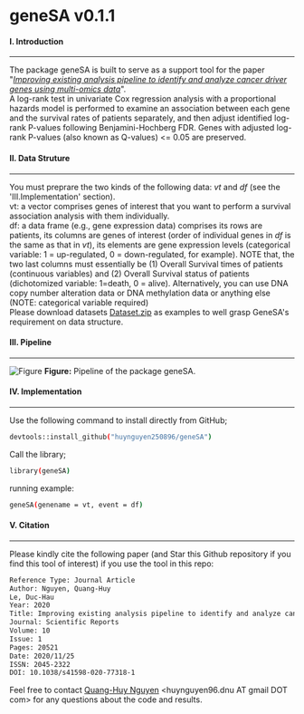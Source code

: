 # geneSA v0.1.1
#### I. Introduction
---
The package geneSA is built to serve as a support tool for the paper "*[Improving existing analysis pipeline to identify and analyze cancer driver genes using multi-omics data](https://www.nature.com/articles/s41598-020-77318-1)*". </br> A log-rank test in univariate Cox regression analysis with a proportional hazards model is performed to examine an association between each gene and the survival rates of patients separately, and then adjust identified log-rank P-values following Benjamini-Hochberg FDR. Genes with adjusted log-rank P-values (also known as Q-values) <= 0.05 are preserved. </br> 

#### II. Data Struture 
---
You must preprare the two kinds of the following data: *vt* and *df* (see the 'III.Implementation' section). </br> 
vt: a vector comprises genes of interest that you want to perform a survival association analysis with them individually. </br> 
df: a data frame (e.g., gene expression data) comprises its rows are patients, its columns are genes of interest (order of individual genes in *df* is the same as that in *vt*), its elements are gene expression levels (categorical variable: 1 = up-regulated, 0 = down-regulated, for example). NOTE that, the two last columns must essentially be (1) Overall Survival times of patients (continuous variables) and (2) Overall Survival status of patients (dichotomized variable: 1=death, 0 = alive). Alternatively, you can use DNA copy number alteration data or DNA methylation data or anything else (NOTE: categorical variable required) </br> 
Please download datasets [Dataset.zip](https://github.com/huynguyen250896/geneSA/blob/master/Dataset.zip) as examples to well grasp GeneSA's requirement on data structure. </br> 

#### III. Pipeline
---
![Figure](https://imgur.com/pvuJx9C.png)
**Figure:** Pipeline of the package geneSA.

#### IV. Implementation
---
Use the following command to install directly from GitHub;
```sh
devtools::install_github("huynguyen250896/geneSA")
```
Call the library;
```sh
library(geneSA)
```
running example:
```sh
geneSA(genename = vt, event = df)
```
#### V. Citation
---
Please kindly cite the following paper (and Star this Github repository if you find this tool of interest) if you use the tool in this repo: </br>
```sh
Reference Type: Journal Article
Author: Nguyen, Quang-Huy
Le, Duc-Hau
Year: 2020
Title: Improving existing analysis pipeline to identify and analyze cancer driver genes using multi-omics data
Journal: Scientific Reports
Volume: 10
Issue: 1
Pages: 20521
Date: 2020/11/25
ISSN: 2045-2322
DOI: 10.1038/s41598-020-77318-1
```
Feel free to contact [Quang-Huy Nguyen](https://github.com/huynguyen250896) <huynguyen96.dnu AT gmail DOT com> for any questions about the code and results.
